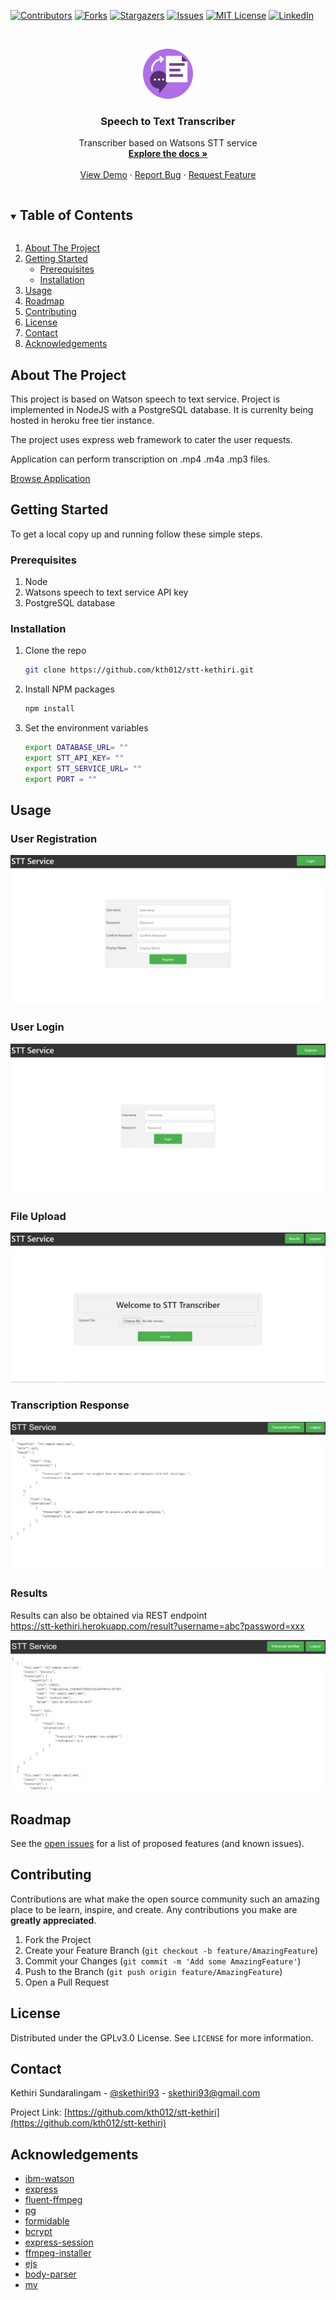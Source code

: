 
[![Contributors][contributors-shield]][contributors-url]
[![Forks][forks-shield]][forks-url]
[![Stargazers][stars-shield]][stars-url]
[![Issues][issues-shield]][issues-url]
[![MIT License][license-shield]][license-url]
[![LinkedIn][linkedin-shield]][linkedin-url]



<!-- PROJECT LOGO -->
<br />
<p align="center">
  <a href="https://github.com/kth012/stt-kethiri">
    <img src="images/STT_Logo.png" alt="Logo" width="80" height="80">
  </a>

  <h3 align="center">Speech to Text Transcriber </h3>

  <p align="center">
    Transcriber based on Watsons STT service
    <br />
    <a href="https://github.com/kth012/stt-kethiri"><strong>Explore the docs »</strong></a>
    <br />
    <br />
    <a href="https://github.com/kth012/stt-kethiri">View Demo</a>
    ·
    <a href="https://github.com/kth012/stt-kethiri/issues">Report Bug</a>
    ·
    <a href="https://github.com/kth012/stt-kethiri/issues">Request Feature</a>
  </p>
</p>



<!-- TABLE OF CONTENTS -->
<details open="open">
  <summary><h2 style="display: inline-block">Table of Contents</h2></summary>
  <ol>
    <li>
      <a href="#about-the-project">About The Project</a>
    </li>
    <li>
      <a href="#getting-started">Getting Started</a>
      <ul>
        <li><a href="#prerequisites">Prerequisites</a></li>
        <li><a href="#installation">Installation</a></li>
      </ul>
    </li>
    <li><a href="#usage">Usage</a></li>
    <li><a href="#roadmap">Roadmap</a></li>
    <li><a href="#contributing">Contributing</a></li>
    <li><a href="#license">License</a></li>
    <li><a href="#contact">Contact</a></li>
    <li><a href="#acknowledgements">Acknowledgements</a></li>
  </ol>
</details>



<!-- ABOUT THE PROJECT -->
## About The Project

This project is based on Watson speech to text service. Project is implemented in NodeJS with a PostgreSQL database. It is currenlty being hosted in heroku free tier instance.

The project uses express web framework to cater the user requests.

Application can perform transcription on .mp4 .m4a .mp3 files.

<a href="https://stt-kethiri.herokuapp.com/">[Browse Application](https://stt-kethiri.herokuapp.com/)</a>



<!-- GETTING STARTED -->
## Getting Started

To get a local copy up and running follow these simple steps.

### Prerequisites
1.    Node
2.    Watsons speech to text service API key
3.    PostgreSQL database


### Installation

1. Clone the repo
   ```sh
   git clone https://github.com/kth012/stt-kethiri.git
   ```
2. Install NPM packages
   ```sh
   npm install
   ```
3. Set the environment variables
    ```sh
    export DATABASE_URL= ""
    export STT_API_KEY= ""
    export STT_SERVICE_URL= ""
    export PORT = ""
    ```

<!-- USAGE EXAMPLES -->
## Usage

### User Registration

![register-page-ss]  

### User Login

![login-page-ss]  

### File Upload

![fileupload-page-ss]  

### Transcription Response

![transcriptionresponse-page-ss]  

### Results

Results can also be obtained via REST endpoint  
https://stt-kethiri.herokuapp.com/result?username=abc?password=xxx

![result-page-ss]  


<!-- ROADMAP -->
## Roadmap

See the [open issues](https://github.com/kth012/stt-kethiri/issues) for a list of proposed features (and known issues).



<!-- CONTRIBUTING -->
## Contributing

Contributions are what make the open source community such an amazing place to be learn, inspire, and create. Any contributions you make are **greatly appreciated**.

1. Fork the Project
2. Create your Feature Branch (`git checkout -b feature/AmazingFeature`)
3. Commit your Changes (`git commit -m 'Add some AmazingFeature'`)
4. Push to the Branch (`git push origin feature/AmazingFeature`)
5. Open a Pull Request



<!-- LICENSE -->
## License

Distributed under the GPLv3.0 License. See `LICENSE` for more information.



<!-- CONTACT -->
## Contact

Kethiri Sundaralingam - [@skethiri93](https://twitter.com/skethiri) - skethiri93@gmail.com

Project Link: [https://github.com/kth012/stt-kethiri](https://github.com/kth012/stt-kethiri)



<!-- ACKNOWLEDGEMENTS -->
## Acknowledgements

* [ibm-watson](https://github.com/watson-developer-cloud/node-sdk)
* [express](https://github.com/expressjs/express)
* [fluent-ffmpeg](https://github.com/fluent-ffmpeg/node-fluent-ffmpeg)
* [pg](https://github.com/brianc/node-postgres)
* [formidable](https://github.com/node-formidable/formidable)
* [bcrypt](https://github.com/kelektiv/node.bcrypt.js)
* [express-session](https://github.com/expressjs/session)
* [ffmpeg-installer](https://github.com/kribblo/node-ffmpeg-installer)
* [ejs](https://github.com/mde/ejs)
* [body-parser](https://github.com/expressjs/body-parser)
* [mv](https://github.com/andrewrk/node-mv)
  
<!-- MARKDOWN LINKS & IMAGES -->
<!-- https://www.markdownguide.org/basic-syntax/#reference-style-links -->
[contributors-shield]: https://img.shields.io/github/contributors/kth012/stt-kethiri.svg?style=for-the-badge
[contributors-url]: https://github.com/kth012/stt-kethiri/graphs/contributors
[forks-shield]: https://img.shields.io/github/forks/kth012/stt-kethiri.svg?style=for-the-badge
[forks-url]: https://github.com/kth012/stt-kethiri/network/members
[stars-shield]: https://img.shields.io/github/stars/kth012/stt-kethiri.svg?style=for-the-badge
[stars-url]: https://github.com/kth012/stt-kethiri/stargazers
[issues-shield]: https://img.shields.io/github/issues/kth012/stt-kethiri.svg?style=for-the-badge
[issues-url]: https://github.com/kth012/stt-kethiri/issues
[license-shield]: https://img.shields.io/github/license/kth012/stt-kethiri.svg?style=for-the-badge
[license-url]: https://github.com/kth012/stt-kethiri/blob/main/LICENSE
[linkedin-shield]: https://img.shields.io/badge/-LinkedIn-black.svg?style=for-the-badge&logo=linkedin&colorB=555
[linkedin-url]: https://linkedin.com/in/kethiris
[login-page-ss]: images/LoginPage.PNG
[register-page-ss]: images/RegisterPage.PNG
[fileupload-page-ss]: images/FileUploadPage.PNG
[transcriptionresponse-page-ss]: images/TranscriptionResponsePage.PNG
[result-page-ss]: images/ResultsPage.PNG
